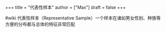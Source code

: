 +++
title = "代表性样本"
author = ["Max"]
draft = false
+++

\#wiki
代表性样本（Representative Sample）一个样本在诸如男女性别、种族等方便的分布都与总体的特征非常匹配

